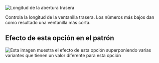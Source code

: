 ![Longitud de la abertura trasera](backventlength.svg)

Controla la longitud de la ventanilla trasera. Los números más bajos dan como resultado una ventanilla más corta.

## Efecto de esta opción en el patrón

![Esta imagen muestra el efecto de esta opción superponiendo varias variantes que tienen un valor diferente para esta opción](jaeger_backventlength_sample.svg "Efecto de esta opción en el patrón")
